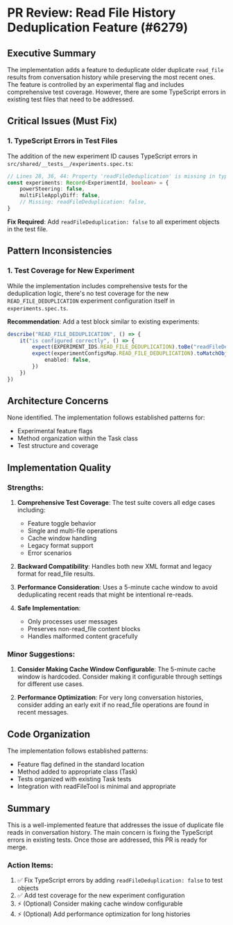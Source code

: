 # PR Review: Read File History Deduplication Feature (#6279)

## Executive Summary

The implementation adds a feature to deduplicate older duplicate `read_file` results from conversation history while preserving the most recent ones. The feature is controlled by an experimental flag and includes comprehensive test coverage. However, there are some TypeScript errors in existing test files that need to be addressed.

## Critical Issues (Must Fix)

### 1. TypeScript Errors in Test Files

The addition of the new experiment ID causes TypeScript errors in `src/shared/__tests__/experiments.spec.ts`:

```typescript
// Lines 28, 36, 44: Property 'readFileDeduplication' is missing in type
const experiments: Record<ExperimentId, boolean> = {
	powerSteering: false,
	multiFileApplyDiff: false,
	// Missing: readFileDeduplication: false,
}
```

**Fix Required**: Add `readFileDeduplication: false` to all experiment objects in the test file.

## Pattern Inconsistencies

### 1. Test Coverage for New Experiment

While the implementation includes comprehensive tests for the deduplication logic, there's no test coverage for the new `READ_FILE_DEDUPLICATION` experiment configuration itself in `experiments.spec.ts`.

**Recommendation**: Add a test block similar to existing experiments:

```typescript
describe("READ_FILE_DEDUPLICATION", () => {
	it("is configured correctly", () => {
		expect(EXPERIMENT_IDS.READ_FILE_DEDUPLICATION).toBe("readFileDeduplication")
		expect(experimentConfigsMap.READ_FILE_DEDUPLICATION).toMatchObject({
			enabled: false,
		})
	})
})
```

## Architecture Concerns

None identified. The implementation follows established patterns for:

- Experimental feature flags
- Method organization within the Task class
- Test structure and coverage

## Implementation Quality

### Strengths:

1. **Comprehensive Test Coverage**: The test suite covers all edge cases including:

    - Feature toggle behavior
    - Single and multi-file operations
    - Cache window handling
    - Legacy format support
    - Error scenarios

2. **Backward Compatibility**: Handles both new XML format and legacy format for read_file results.

3. **Performance Consideration**: Uses a 5-minute cache window to avoid deduplicating recent reads that might be intentional re-reads.

4. **Safe Implementation**:
    - Only processes user messages
    - Preserves non-read_file content blocks
    - Handles malformed content gracefully

### Minor Suggestions:

1. **Consider Making Cache Window Configurable**: The 5-minute cache window is hardcoded. Consider making it configurable through settings for different use cases.

2. **Performance Optimization**: For very long conversation histories, consider adding an early exit if no read_file operations are found in recent messages.

## Code Organization

The implementation follows established patterns:

- Feature flag defined in the standard location
- Method added to appropriate class (Task)
- Tests organized with existing Task tests
- Integration with readFileTool is minimal and appropriate

## Summary

This is a well-implemented feature that addresses the issue of duplicate file reads in conversation history. The main concern is fixing the TypeScript errors in existing tests. Once those are addressed, this PR is ready for merge.

### Action Items:

1. ✅ Fix TypeScript errors by adding `readFileDeduplication: false` to test objects
2. ✅ Add test coverage for the new experiment configuration
3. ⚡ (Optional) Consider making cache window configurable
4. ⚡ (Optional) Add performance optimization for long histories
